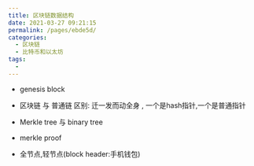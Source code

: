 ```yaml
---
title: 区块链数据结构
date: 2021-03-27 09:21:15
permalink: /pages/ebde5d/
categories:
  - 区块链
  - 比特币和以太坊
tags:
  - 
---
```




* genesis block
* 区块链 与 普通链 区别: 迁一发而动全身 ,  一个是hash指针,一个是普通指针
* Merkle tree 与 binary tree


* merkle proof 
* 全节点,轻节点(block header:手机钱包)


